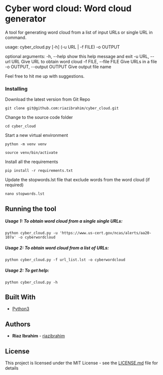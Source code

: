 # Cyber word cloud: Word cloud generator

A tool for generating word cloud from a list of input URLs or single URL in command.

usage: cyber_cloud.py [-h] (-u URL | -f FILE) -o OUTPUT

optional arguments:
  -h, --help                    show this help message and exit
  -u URL, --url URL             Give URL to obtain word cloud
  -f FILE, --file FILE          Give URLs in a file
  -o OUTPUT, --output OUTPUT    Give output file name


Feel free to hit me up with suggestions.


### Installing

Download the latest version from Git Repo

```
git clone git@github.com:riazibrahim/cyber_cloud.git
```

Change to the source code folder

```
cd cyber_cloud
```
Start a new virtual environment

```
python -m venv venv

source venv/bin/activate
```

Install all the requirements

```
pip install -r requirements.txt
```

Update the stopwords.lst file that exclude words from the word cloud (if required)

```
nano stopwords.lst
```


## Running the tool


##### Usage 1: To obtain word cloud from a single single URLs:
```
python cyber_cloud.py -u 'https://www.us-cert.gov/ncas/alerts/aa20-107a' -o cyberwordcloud
```
##### Usage 2: To obtain word cloud from a list of  URLs:
```
python cyber_cloud.py -f url_list.lst -o cyberwordcloud 
```

##### Usage 2: To get help:
```
python cyber_cloud.py -h
```


## Built With

* [Python3](https://www.python.org/download/releases/3.0/) 


## Authors

* **Riaz Ibrahim** - [riazibrahim](https://github.com/https://github.com/riazibrahim/)

## License

This project is licensed under the MIT License - see the [LICENSE.md](LICENSE) file for details
